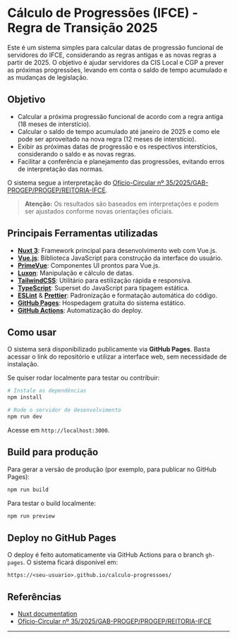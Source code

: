 # Cálculo de Progressões (IFCE) - Regra de Transição 2025

Este é um sistema simples para calcular datas de progressão funcional de servidores do IFCE, considerando as regras antigas e as novas regras a partir de 2025. O objetivo é ajudar servidores da CIS Local e CGP a prever as próximas progressões, levando em conta o saldo de tempo acumulado e as mudanças de legislação.

## Objetivo

- Calcular a próxima progressão funcional de acordo com a regra antiga (18 meses de interstício).
- Calcular o saldo de tempo acumulado até janeiro de 2025 e como ele pode ser aproveitado na nova regra (12 meses de interstício).
- Exibir as próximas datas de progressão e os respectivos interstícios, considerando o saldo e as novas regras.
- Facilitar a conferência e planejamento das progressões, evitando erros de interpretação das normas.

O sistema segue a interpretação do [Ofício-Circular nº 35/2025/GAB-PROGEP/PROGEP/REITORIA-IFCE](https://sei.ifce.edu.br/sei/controlador_externo.php?acao=documento_conferir&codigo_verificador=7312739&codigo_crc=3CFEF38D&hash_download=e6e4e56bdaee0319554a3d88fa0ae2741c225425cc78d17b36d4034f1840b9a900e720fa42f39a8f4c986dec0b6173d42190cbea8b2fff8e21075d324c660c0c&visualizacao=1&id_orgao_acesso_externo=0).

> **Atenção:** Os resultados são baseados em interpretações e podem ser ajustados conforme novas orientações oficiais.

## Principais Ferramentas utilizadas

- **[Nuxt 3](https://nuxt.com/)**: Framework principal para desenvolvimento web com Vue.js.
- **[Vue.js](https://vuejs.org/)**: Biblioteca JavaScript para construção da interface do usuário.
- **[PrimeVue](https://primevue.org/)**: Componentes UI prontos para Vue.js.
- **[Luxon](https://moment.github.io/luxon/)**: Manipulação e cálculo de datas.
- **[TailwindCSS](https://tailwindcss.com/)**: Utilitário para estilização rápida e responsiva.
- **[TypeScript](https://www.typescriptlang.org/)**: Superset do JavaScript para tipagem estática.
- **[ESLint](https://eslint.org/)** & **[Prettier](https://prettier.io/)**: Padronização e formatação automática do código.
- **[GitHub Pages](https://pages.github.com/)**: Hospedagem gratuita do sistema estático.
- **[GitHub Actions](https://github.com/features/actions)**: Automatização do deploy.

## Como usar

O sistema será disponibilizado publicamente via **GitHub Pages**. Basta acessar o link do repositório e utilizar a interface web, sem necessidade de instalação.

Se quiser rodar localmente para testar ou contribuir:

```bash
# Instale as dependências
npm install

# Rode o servidor de desenvolvimento
npm run dev
```

Acesse em `http://localhost:3000`.

## Build para produção

Para gerar a versão de produção (por exemplo, para publicar no GitHub Pages):

```bash
npm run build
```

Para testar o build localmente:

```bash
npm run preview
```

## Deploy no GitHub Pages

O deploy é feito automaticamente via GitHub Actions para o branch `gh-pages`. O sistema ficará disponível em:

```
https://<seu-usuario>.github.io/calculo-progressoes/
```

## Referências

- [Nuxt documentation](https://nuxt.com/docs/getting-started/introduction)
- [Ofício-Circular nº 35/2025/GAB-PROGEP/PROGEP/REITORIA-IFCE](https://sei.ifce.edu.br/sei/controlador_externo.php?acao=documento_conferir&codigo_verificador=7312739&codigo_crc=3CFEF38D&hash_download=e6e4e56bdaee0319554a3d88fa0ae2741c225425cc78d17b36d4034f1840b9a900e720fa42f39a8f4c986dec0b6173d42190cbea8b2fff8e21075d324c660c0c&visualizacao=1&id_orgao_acesso_externo=0)

---
````
